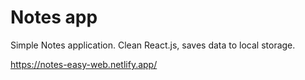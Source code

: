 # Notes app

Simple Notes application. 
Clean React.js, saves data to local storage.

https://notes-easy-web.netlify.app/
